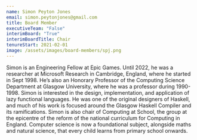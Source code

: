 ```yaml
---
name: Simon Peyton Jones
email: simon.peytonjones@gmail.com
title: Board Member
executiveTeam: "False"
interimBoard: "True"
interimBoardTitle: Chair
tenureStart: 2021-02-01
image: /assets/images/board-members/spj.png
---
```

Simon is an Engineering Fellow at Epic Games. Until 2022, he was a researcher at Microsoft Research in Cambridge, England, where he started in Sept 1998. He’s also an Honorary Professor of the Computing Science Department at Glasgow University, where he was a professor during 1990-1998.  Simon is interested in the design, implementation, and application of lazy functional languages. He was one of the original designers of Haskell, and much of his work is focused around the Glasgow Haskell Compiler and its ramifications. Simon is also chair of Computing at School, the group at the epicentre of the reform of the national curriculum for Computing in England. Computer science is now a foundational subject, alongside maths and natural science, that every child learns from primary school onwards.
